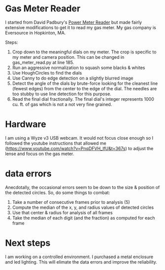 # Gas Meter Reader

I started from David Padbury's [Power Meter Reader](https://github.com/davidpadbury/power-meter-reader) but made fairly extensive modifications to get it to read my gas meter. My gas company is Eversource in Hopkinton, MA.

Steps:
1. Crop down to the meaningful dials on my meter. The crop is specific to my meter and camera position.  This can be changed in gas_meter_read.py at line 185.
2. Run an aggressive normalization to squash some blacks & whites
3. Use HoughCircles to find the dials
4. Use Canny to do edge detection on a slightly blurred image
5. Detect the angle of the dials by brute-force looking for the cleanest line (fewest edges) from the center to the edge of the dial. The needles are too stubby to use line detection for this purpose.
6. Read the final dial fractionally. The final dial's integer represents 1000 cu. ft. of gas which is not a not very fine grained.


# Hardware

I am using a Wyze v3 USB webcam.   It would not focus close enough so I followed the youtube instructions that allowed me  (https://www.youtube.com/watch?v=PnqDFVH_lfU&t=367s) to adjust the lense and focus on the gas meter.

# data errors
Anecdotally, the occasional errors seem to be down to the size & position of the detected circles. So, do some things to combat:
1. Take a number of consecutive frames prior to analysis (5)
1. Compute the median of the x, y, and radius values of detected circles
1. Use that center & radius for analysis of all frames
1. Take the median of each digit (and the fraction) as computed for each frame

# Next steps
I am working on a controlled environment.  I purchased a metal enclosure and led lighting.  This will elimate the data errors and improve the reliability. 
